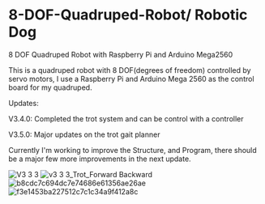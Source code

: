 # 8-DOF-Quadruped-Robot/ Robotic Dog
8 DOF Quadruped Robot with Raspberry Pi and Arduino Mega2560


This is a quadruped robot with 8 DOF(degrees of freedom) controlled by servo motors, I use a Raspberry Pi and Arduino Mega 2560 as the control board for my quadruped.

Updates:

V3.4.0: Completed the trot system and can be control with a controller 

V3.5.0: Major updates on the trot gait planner

Currently I'm working to improve the Structure, and Program, there should be a major few more improvements in the next update.

![V3 3 3](https://user-images.githubusercontent.com/95353708/205052146-742f65d9-7896-47fc-b498-86ebf7088db0.JPG)
![v3 3 3_Trot_Forward Backward](https://user-images.githubusercontent.com/95353708/205054068-9b563ab5-bea4-4b79-b054-7c653e20faae.gif)
![b8cdc7c694dc7e74686e61356ae26ae](https://user-images.githubusercontent.com/95353708/205057564-fea970d2-718e-4695-beac-764dd52f2b1a.jpg)
![f3e1453ba227512c7c1c34a9f412a8c](https://user-images.githubusercontent.com/95353708/205057570-d94be84f-fd87-4cab-a8b8-091d238c5f11.jpg)
